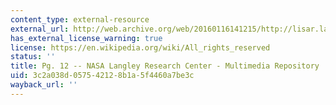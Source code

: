 ```yaml
---
content_type: external-resource
external_url: http://web.archive.org/web/20160116141215/http://lisar.larc.nasa.gov/
has_external_license_warning: true
license: https://en.wikipedia.org/wiki/All_rights_reserved
status: ''
title: Pg. 12 -- NASA Langley Research Center - Multimedia Repository
uid: 3c2a038d-0575-4212-8b1a-5f4460a7be3c
wayback_url: ''
---
```

